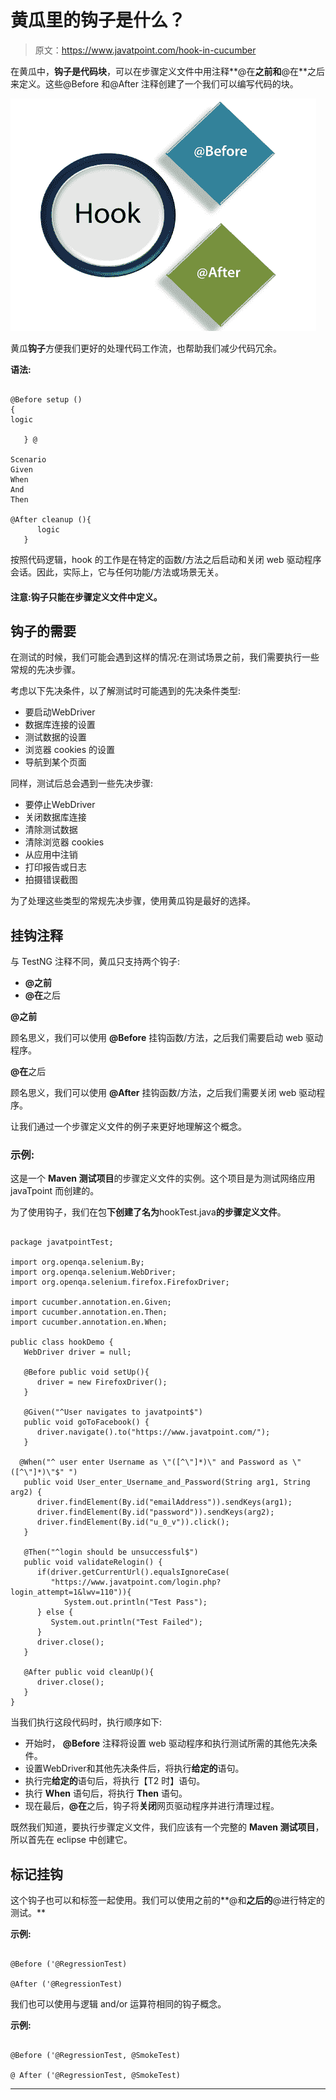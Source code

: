 # 黄瓜里的钩子是什么？

> 原文：<https://www.javatpoint.com/hook-in-cucumber>

在黄瓜中，**钩子是代码块**，可以在步骤定义文件中用注释**@在**之前和**@在**之后来定义。这些@Before 和@After 注释创建了一个我们可以编写代码的块。

![Hook in Cucumber](img/6147fc735c7ecd6ae8f0bd6b3b5e73a8.png)

黄瓜**钩子**方便我们更好的处理代码工作流，也帮助我们减少代码冗余。

**语法:**

```

@Before setup ()
{  
logic 

   } @

Scenario
Given
When
And
Then

@After cleanup (){  
      logic  
   }  

```

按照代码逻辑，hook 的工作是在特定的函数/方法之后启动和关闭 web 驱动程序会话。因此，实际上，它与任何功能/方法或场景无关。

#### 注意:钩子只能在步骤定义文件中定义。

## 钩子的需要

在测试的时候，我们可能会遇到这样的情况:在测试场景之前，我们需要执行一些常规的先决步骤。

考虑以下先决条件，以了解测试时可能遇到的先决条件类型:

*   要启动WebDriver
*   数据库连接的设置
*   测试数据的设置
*   浏览器 cookies 的设置
*   导航到某个页面

同样，测试后总会遇到一些先决步骤:

*   要停止WebDriver
*   关闭数据库连接
*   清除测试数据
*   清除浏览器 cookies
*   从应用中注销
*   打印报告或日志
*   拍摄错误截图

为了处理这些类型的常规先决步骤，使用黄瓜钩是最好的选择。

## 挂钩注释

与 TestNG 注释不同，黄瓜只支持两个钩子:

*   **@之前**
*   **@在**之后

**@之前**

顾名思义，我们可以使用 **@Before** 挂钩函数/方法，之后我们需要启动 web 驱动程序。

**@在**之后

顾名思义，我们可以使用 **@After** 挂钩函数/方法，之后我们需要关闭 web 驱动程序。

让我们通过一个步骤定义文件的例子来更好地理解这个概念。

### 示例:

这是一个 **Maven 测试项目**的步骤定义文件的实例。这个项目是为测试网络应用 javaTpoint 而创建的。

为了使用钩子，我们在包**下创建了名为**hookTest.java**的步骤定义文件**。

```

package javatpointTest;  

import org.openqa.selenium.By;  
import org.openqa.selenium.WebDriver;  
import org.openqa.selenium.firefox.FirefoxDriver;  

import cucumber.annotation.en.Given;  
import cucumber.annotation.en.Then;  
import cucumber.annotation.en.When;  

public class hookDemo { 
   WebDriver driver = null;  

   @Before public void setUp(){  
      driver = new FirefoxDriver();  
   }  

   @Given("^User navigates to javatpoint$")  
   public void goToFacebook() {  
      driver.navigate().to("https://www.javatpoint.com/"); 
   }  

  @When("^ user enter Username as \"([^\"]*)\" and Password as \"([^\"]*)\"$" ")  
   public void User_enter_Username_and_Password(String arg1, String arg2) { 
      driver.findElement(By.id("emailAddress")).sendKeys(arg1); 
      driver.findElement(By.id("password")).sendKeys(arg2); 
      driver.findElement(By.id("u_0_v")).click();  
   }  

   @Then("^login should be unsuccessful$")  
   public void validateRelogin() {  
      if(driver.getCurrentUrl().equalsIgnoreCase( 
         "https://www.javatpoint.com/login.php?login_attempt=1&lwv=110")){  
            System.out.println("Test Pass");  
      } else {  
         System.out.println("Test Failed");  
      }  
      driver.close();  
   }  

   @After public void cleanUp(){  
      driver.close();  
   }  
} 

```

当我们执行这段代码时，执行顺序如下:

*   开始时， **@Before** 注释将设置 web 驱动程序和执行测试所需的其他先决条件。
*   设置WebDriver和其他先决条件后，将执行**给定的**语句。
*   执行完**给定的**语句后，将执行【T2 时】语句。
*   执行 **When** 语句后，将执行 **Then** 语句。
*   现在最后，**@在**之后，钩子将**关闭**网页驱动程序并进行清理过程。

既然我们知道，要执行步骤定义文件，我们应该有一个完整的 **Maven 测试项目**，所以首先在 eclipse 中创建它。

## 标记挂钩

这个钩子也可以和标签一起使用。我们可以使用之前的**@和**之后的**@进行特定的测试。**

**示例:**

```

@Before ('@RegressionTest)

@After ('@RegressionTest)

```

我们也可以使用与逻辑 and/or 运算符相同的钩子概念。

**示例:**

```

@Before ('@RegressionTest, @SmokeTest)

@ After ('@RegressionTest, @SmokeTest)

```

* * *